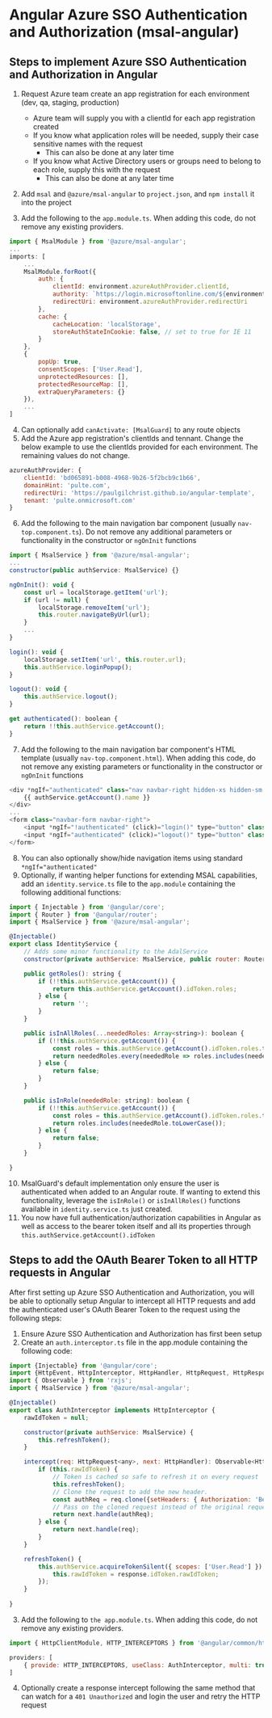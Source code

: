 # Angular Azure SSO Authentication and Authorization (msal-angular)

## Steps to implement Azure SSO Authentication and Authorization in Angular

1. Request Azure team create an app registration for each environment (dev, qa, staging, production)

    * Azure team will supply you with a clientId for each app registration created
    * If you know what application roles will be needed, supply their case sensitive names with the request
        * This can also be done at any later time
    * If you know what Active Directory users or groups need to belong to each role, supply this with the request
        * This can also be done at any later time
2. Add `msal` and `@azure/msal-angular` to `project.json`, and `npm install` it into the project
3. Add the following to the `app.module.ts`.  When adding this code, do not remove any existing providers.

```javascript
import { MsalModule } from '@azure/msal-angular';
...
imports: [
    ...
    MsalModule.forRoot({
        auth: {
            clientId: environment.azureAuthProvider.clientId,
            authority: `https://login.microsoftonline.com/${environment.azureAuthProvider.tenant}`,
            redirectUri: environment.azureAuthProvider.redirectUri
        },
        cache: {
            cacheLocation: 'localStorage',
            storeAuthStateInCookie: false, // set to true for IE 11
        }
    },
    {
        popUp: true,
        consentScopes: ['User.Read'],
        unprotectedResources: [],
        protectedResourceMap: [],
        extraQueryParameters: {}
    }),
    ...
]
```

4. Can optionally add `canActivate: [MsalGuard]` to any route objects
5. Add the Azure app registration's clientIds and tennant.  Change the below example to use the clientIds provided for each environment.  The remaining values do not change.

```javascript
azureAuthProvider: {
    clientId: 'bd065891-b008-4968-9b26-5f2bcb9c1b66',
    domainHint: 'pulte.com',
    redirectUri: 'https://paulgilchrist.github.io/angular-template',
    tenant: 'pulte.onmicrosoft.com'
}
```

6. Add the following to the main navigation bar component (usually `nav-top.component.ts`).  Do not remove any additional parameters or functionality in the constructor or `ngOnInit` functions

```javascript
import { MsalService } from '@azure/msal-angular';
...
constructor(public authService: MsalService) {}

ngOnInit(): void {
    const url = localStorage.getItem('url');
    if (url != null) {
        localStorage.removeItem('url');
        this.router.navigateByUrl(url);
    }
    ...
}

login(): void {
    localStorage.setItem('url', this.router.url);
    this.authService.loginPopup();
}

logout(): void {
    this.authService.logout();
}

get authenticated(): boolean {
    return !!this.authService.getAccount();
}
```

7. Add the following to the main navigation bar component's HTML template (usually `nav-top.component.html`).  When adding this code, do not remove any existing parameters or functionality in the constructor or `ngOnInit` functions

```javascript
<div *ngIf="authenticated" class="nav navbar-right hidden-xs hidden-sm text-light">
    {{ authService.getAccount().name }}
</div>
...
<form class="navbar-form navbar-right">
	<input *ngIf="!authenticated" (click)="login()" type="button" class="btn btn-primary" value="Login">
	<input *ngIf="authenticated" (click)="logout()" type="button" class="btn sm btn-default" value="Logout">
</form>
```

8. You can also optionally show/hide navigation items using standard `*ngIf="authenticated"`
9. Optionally, if wanting helper functions for extending MSAL capabilities, add an `identity.service.ts` file to the `app.module` containing the following additional functions:

```javascript
import { Injectable } from '@angular/core';
import { Router } from '@angular/router';
import { MsalService } from '@azure/msal-angular';

@Injectable()
export class IdentityService {
    // Adds some minor functionality to the AdalService
    constructor(private authService: MsalService, public router: Router) {}

    public getRoles(): string {
        if (!!this.authService.getAccount()) {
            return this.authService.getAccount().idToken.roles;
        } else {
            return '';
        }
    }

    public isInAllRoles(...neededRoles: Array<string>): boolean {
        if (!!this.authService.getAccount()) {
            const roles = this.authService.getAccount().idToken.roles.toLowerCase();
            return neededRoles.every(neededRole => roles.includes(neededRole.toLowerCase()));
        } else {
            return false;
        }
    }

    public isInRole(neededRole: string): boolean {
        if (!!this.authService.getAccount()) {
            const roles = this.authService.getAccount().idToken.roles.toLowerCase();
            return roles.includes(neededRole.toLowerCase());
        } else {
            return false;
        }
    }

}
```

10. MsalGuard's default implementation only ensure the user is authenticated when added to an Angular route.  If wanting to extend this functionality, leverage the `isInRole()` or `isInAllRoles()` functions available in `identity.service.ts` just created.
11. You now have full authentication/authorization capabilities in Angular as well as access to the bearer token itself and all its properties through `this.authService.getAccount().idToken`

## Steps to add the OAuth Bearer Token to all HTTP requests in Angular

After first setting up Azure SSO Authentication and Authorization, you will be able to optionally setup Angular to intercept all HTTP requests and add the authenticated user's OAuth Bearer Token to the request using the following steps:

1. Ensure Azure SSO Authentication and Authorization has first been setup
2. Create an `auth.interceptor.ts` file in the app.module containing the following code:

```javascript
import {Injectable} from '@angular/core';
import {HttpEvent, HttpInterceptor, HttpHandler, HttpRequest, HttpResponse} from '@angular/common/http';
import { Observable } from 'rxjs';
import { MsalService } from '@azure/msal-angular';

@Injectable()
export class AuthInterceptor implements HttpInterceptor {
    rawIdToken = null;

    constructor(private authService: MsalService) {
        this.refreshToken();
    }

    intercept(req: HttpRequest<any>, next: HttpHandler): Observable<HttpEvent<any>> {
        if (this.rawIdToken) {
            // Token is cached so safe to refresh it on every request
            this.refreshToken();
            // Clone the request to add the new header.
            const authReq = req.clone({setHeaders: { Authorization: 'Bearer ' + this.rawIdToken }});
            // Pass on the cloned request instead of the original request.
            return next.handle(authReq);
        } else {
            return next.handle(req);
        }
    }

    refreshToken() {
        this.authService.acquireTokenSilent({ scopes: ['User.Read'] }).then(response => {
            this.rawIdToken = response.idToken.rawIdToken;
        });
    }
    
}
```

3. Add the following to `the app.module.ts`.  When adding this code, do not remove any existing providers.

```javascript
import { HttpClientModule, HTTP_INTERCEPTORS } from '@angular/common/http';

providers: [
    { provide: HTTP_INTERCEPTORS, useClass: AuthInterceptor, multi: true, }
]
```

4. Optionally create a response intercept following the same method that can watch for a `401 Unauthorized` and login the user and retry the HTTP request
